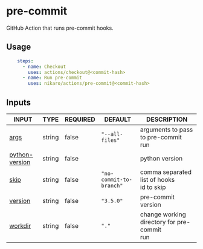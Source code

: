 # pre-commit

GitHub Action that runs pre-commit hooks.

## Usage

```yaml
    steps:
      - name: Checkout
        uses: actions/checkout@<commit-hash>
      - name: Run pre-commit
        uses: nikaro/actions/pre-commit@<commit-hash>
```

## Inputs

<!-- AUTO-DOC-INPUT:START - Do not remove or modify this section -->

|                                   INPUT                                    |  TYPE  | REQUIRED |         DEFAULT         |                   DESCRIPTION                    |
|----------------------------------------------------------------------------|--------|----------|-------------------------|--------------------------------------------------|
|                <a name="input_args"></a>[args](#input_args)                | string |  false   |     `"--all-files"`     |     arguments to pass to pre-commit <br>run      |
| <a name="input_python-version"></a>[python-version](#input_python-version) | string |  false   |                         |                  python version                  |
|                <a name="input_skip"></a>[skip](#input_skip)                | string |  false   | `"no-commit-to-branch"` |  comma separated list of hooks <br>id to skip    |
|           <a name="input_version"></a>[version](#input_version)            | string |  false   |        `"3.5.0"`        |                pre-commit version                |
|           <a name="input_workdir"></a>[workdir](#input_workdir)            | string |  false   |          `"."`          | change working directory for pre-commit <br>run  |

<!-- AUTO-DOC-INPUT:END -->
